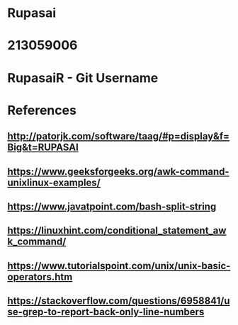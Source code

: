 # Rupasai
# 213059006
# RupasaiR - Git Username
# References
## http://patorjk.com/software/taag/#p=display&f=Big&t=RUPASAI
## https://www.geeksforgeeks.org/awk-command-unixlinux-examples/
## https://www.javatpoint.com/bash-split-string
## https://linuxhint.com/conditional_statement_awk_command/
## https://www.tutorialspoint.com/unix/unix-basic-operators.htm
## https://stackoverflow.com/questions/6958841/use-grep-to-report-back-only-line-numbers
